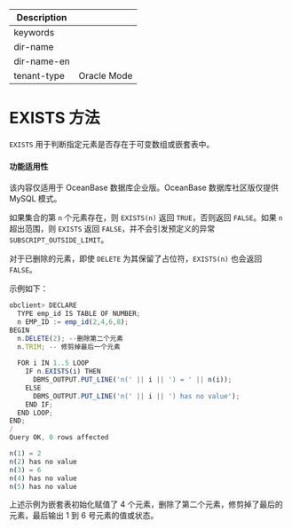 | Description   |                 |
|---------------|-----------------|
| keywords      |                 |
| dir-name      |                 |
| dir-name-en   |                 |
| tenant-type   | Oracle Mode     |

# EXISTS 方法

`EXISTS` 用于判断指定元素是否存在于可变数组或嵌套表中。

  <main id="notice" >
    <h4>功能适用性</h4>
    <p>该内容仅适用于 OceanBase 数据库企业版。OceanBase 数据库社区版仅提供 MySQL 模式。</p>
  </main>

如果集合的第 `n` 个元素存在，则 `EXISTS(n)` 返回 `TRUE`，否则返回 `FALSE`。如果 `n` 超出范围，则 `EXISTS` 返回 `FALSE`，并不会引发预定义的异常 `SUBSCRIPT_OUTSIDE_LIMIT`。

对于已删除的元素，即使 `DELETE` 为其保留了占位符，`EXISTS(n)` 也会返回 `FALSE`。

示例如下：

```javascript
obclient> DECLARE
  TYPE emp_id IS TABLE OF NUMBER;
  n EMP_ID := emp_id(2,4,6,8);
BEGIN
  n.DELETE(2); --删除第二个元素
  n.TRIM; -- 修剪掉最后一个元素
 
  FOR i IN 1..5 LOOP
    IF n.EXISTS(i) THEN
      DBMS_OUTPUT.PUT_LINE('n(' || i || ') = ' || n(i));
    ELSE
      DBMS_OUTPUT.PUT_LINE('n(' || i || ') has no value');
    END IF;
  END LOOP;
END;
/
Query OK, 0 rows affected 

n(1) = 2
n(2) has no value
n(3) = 6
n(4) has no value
n(5) has no value
```



上述示例为嵌套表初始化赋值了 4 个元素，删除了第二个元素，修剪掉了最后的元素，最后输出 1 到 6 号元素的值或状态。
